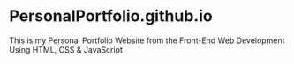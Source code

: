 # PersonalPortfolio.github.io
This is my Personal Portfolio Website from the Front-End Web Development Using HTML, CSS &amp; JavaScript 
